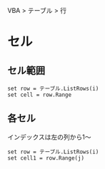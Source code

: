 VBA > テーブル > 行
# セル
## セル範囲
```vba
set row = テーブル.ListRows(i)
set cell = row.Range
```

## 各セル
インデックスは左の列から1～  
```vba
set row = テーブル.ListRows(i)
set cell1 = row.Range(j)
```
